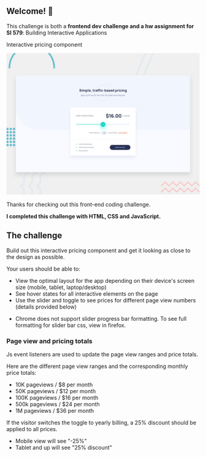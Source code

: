 ## Welcome! 👋



This challenge is both a <strong>frontend dev challenge and a hw assignment for SI 579</strong>: Building Interactive Applications

Interactive pricing component

![Design preview for the Interactive pricing component coding challenge](./design/desktop-preview.jpg)



Thanks for checking out this front-end coding challenge.


**I completed this challenge with HTML, CSS and JavaScript.**

## The challenge

Build out this interactive pricing component and get it looking as close to the design as possible.


Your users should be able to:

- View the optimal layout for the app depending on their device's screen size (mobile, tablet, laptop/desktop)
- See hover states for all interactive elements on the page
- Use the slider and toggle to see prices for different page view numbers (details provided below)

* Chrome does not support slider progress bar formatting. To see full formatting for slider bar css, view in firefox. 

### Page view and pricing totals

Js event listeners are used to update the page view ranges and price totals.

Here are the different page view ranges and the corresponding monthly price totals:

- 10K pageviews / $8 per month
- 50K pageviews / $12 per month
- 100K pageviews / $16 per month
- 500k pageviews / $24 per month
- 1M pageviews / $36 per month

If the visitor switches the toggle to yearly billing, a 25% discount should be applied to all prices.

- Mobile view will see "-25%"
- Tablet and up will see "25% discount"




